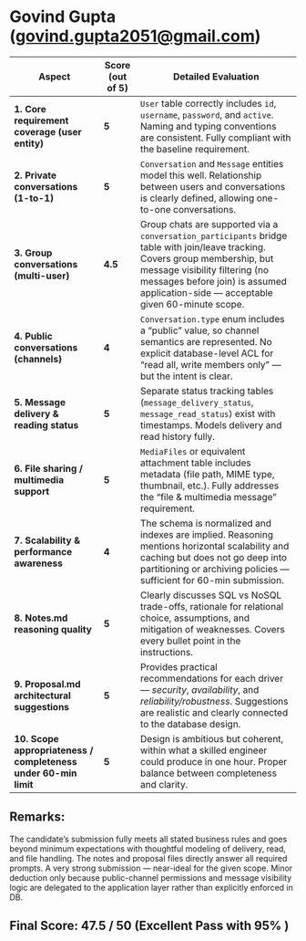 # Govind Gupta (govind.gupta2051@gmail.com)

| **Aspect**                                                      | **Score (out of 5)** | **Detailed Evaluation**                                                                                                                                                                                                                                |
| --------------------------------------------------------------- | -------------------- | ------------------------------------------------------------------------------------------------------------------------------------------------------------------------------------------------------------------------------------------------------ |
| **1. Core requirement coverage (user entity)**                  | **5**                | `User` table correctly includes `id`, `username`, `password`, and `active`. Naming and typing conventions are consistent. Fully compliant with the baseline requirement.                                                                               |
| **2. Private conversations (1-to-1)**                           | **5**                | `Conversation` and `Message` entities model this well. Relationship between users and conversations is clearly defined, allowing one-to-one conversations.                                                                                             |
| **3. Group conversations (multi-user)**                         | **4.5**              | Group chats are supported via a `conversation_participants` bridge table with join/leave tracking. Covers group membership, but message visibility filtering (no messages before join) is assumed application-side — acceptable given 60-minute scope. |
| **4. Public conversations (channels)**                          | **4**                | `Conversation.type` enum includes a “public” value, so channel semantics are represented. No explicit database-level ACL for “read all, write members only” — but the intent is clear.                                                                 |
| **5. Message delivery & reading status**                        | **5**                | Separate status tracking tables (`message_delivery_status`, `message_read_status`) exist with timestamps. Models delivery and read history fully.                                                                                                      |
| **6. File sharing / multimedia support**                        | **5**                | `MediaFiles` or equivalent attachment table includes metadata (file path, MIME type, thumbnail, etc.). Fully addresses the “file & multimedia message” requirement.                                                                                    |
| **7. Scalability & performance awareness**                      | **4**                | The schema is normalized and indexes are implied. Reasoning mentions horizontal scalability and caching but does not go deep into partitioning or archiving policies — sufficient for 60-min submission.                                               |
| **8. Notes.md reasoning quality**                               | **5**                | Clearly discusses SQL vs NoSQL trade-offs, rationale for relational choice, assumptions, and mitigation of weaknesses. Covers every bullet point in the instructions.                                                                                  |
| **9. Proposal.md architectural suggestions**                    | **5**                | Provides practical recommendations for each driver — *security*, *availability*, and *reliability/robustness*. Suggestions are realistic and clearly connected to the database design.                                                                 |
| **10. Scope appropriateness / completeness under 60-min limit** | **5**                | Design is ambitious but coherent, within what a skilled engineer could produce in one hour. Proper balance between completeness and clarity.                                                                                                           |

## Remarks:
  The candidate’s submission fully meets all stated business rules and goes beyond minimum expectations with thoughtful modeling of delivery, read, and file handling. The notes and proposal files directly answer all required prompts. A very strong submission — near-ideal for the given scope. Minor deduction only because public-channel permissions and message visibility logic are delegated to the application layer rather than explicitly enforced in DB.

## Final Score: 47.5 / 50 (Excellent Pass with 95% )
